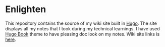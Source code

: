 # Enlighten

This repository contains the source of my wiki site built in [Hugo](https://gohugo.io). The site displays all my notes that I took during my technical learnings. I have used [Hugo Book](https://github.com/alex-shpak/hugo-book) theme to have pleasing doc look on my notes. Wiki site links is [here](https://coder-selvarajan.github.io/enlighten/docs/).
